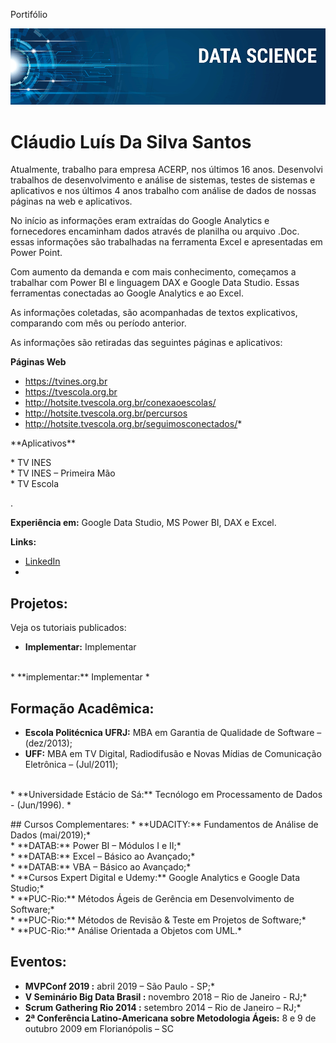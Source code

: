 Portifólio
<p align="center">
<img src="banner.png" >
</p>

# Cláudio Luís Da Silva Santos
Atualmente, trabalho para empresa ACERP, nos últimos 16 anos. Desenvolvi trabalhos de desenvolvimento e análise de sistemas, testes de sistemas e aplicativos e nos últimos 4 anos trabalho com análise de dados de nossas páginas na web e aplicativos.<p>
No início as informações eram extraídas do Google Analytics e fornecedores encaminham dados através de planilha ou arquivo .Doc. essas informações são trabalhadas na ferramenta Excel e apresentadas em Power Point.<p>
Com aumento da demanda e com mais conhecimento, começamos a trabalhar com Power BI e linguagem DAX e Google Data Studio. Essas ferramentas conectadas ao Google Analytics e ao Excel.<p>
As informações coletadas, são acompanhadas de textos explicativos, comparando com mês ou período anterior.<p>
As informações são retiradas das seguintes páginas e aplicativos:<p>
  **Páginas Web** <p>
* https://tvines.org.br <br>
* https://tvescola.org.br <br>
* http://hotsite.tvescola.org.br/conexaoescolas/ <br>
* http://hotsite.tvescola.org.br/percursos <br>
* http://hotsite.tvescola.org.br/seguimosconectados/*
<p>
**Aplicativos** <p>
* TV INES <br>
* TV INES – Primeira Mão <br>
* TV Escola <p>


.

**Experiência em:** Google Data Studio, MS Power BI, DAX e Excel.


**Links:**
*  [LinkedIn](https://www.linkedin.com/in/claudio-santos-5824b824/)
* 





## Projetos:
Veja os tutoriais publicados:


* **Implementar:** Implementar
<br>
* **implementar:** Implementar *

## Formação Acadêmica:
* **Escola Politécnica UFRJ:** MBA em Garantia de Qualidade de Software – (dez/2013); <br>
* **UFF:** MBA em TV Digital, Radiodifusão e Novas Mídias de Comunicação Eletrônica – (Jul/2011);
 <br>
* **Universidade Estácio de Sá:** Tecnólogo em Processamento de Dados - (Jun/1996).
* <p>
## Cursos Complementares:
* **UDACITY:** Fundamentos de Análise de Dados (mai/2019);* <br>
* **DATAB:** Power BI – Módulos I e II;* <br>
* **DATAB:** Excel – Básico ao Avançado;* <br>
* **DATAB:** VBA – Básico ao Avançado;* <br>
* **Cursos Expert Digital e Udemy:** Google Analytics e Google Data Studio;* <br>
* **PUC-Rio:** Métodos Ágeis de Gerência em Desenvolvimento de Software;* <br>
* **PUC-Rio:** Métodos de Revisão & Teste em Projetos de Software;* <br>
* **PUC-Rio:** Análise Orientada a Objetos com UML.* <p>


## Eventos:
* **MVPConf 2019 :** abril 2019 – São Paulo - SP;* <br>
* **V Seminário Big Data Brasil  :** novembro 2018 – Rio de Janeiro - RJ;* <br>
* **Scrum Gathering Rio 2014   :** setembro 2014 – Rio de Janeiro – RJ;* <br>
* **2ª Conferência Latino-Americana sobre Metodologia Ágeis:** 8 e 9 de outubro 2009 em Florianópolis – SC
